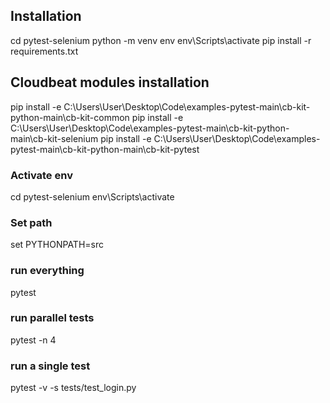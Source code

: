 ## Installation
cd pytest-selenium
python -m venv env
env\Scripts\activate
pip install -r requirements.txt

## Cloudbeat modules installation
pip install -e C:\Users\User\Desktop\Code\examples-pytest-main\cb-kit-python-main\cb-kit-common
pip install -e C:\Users\User\Desktop\Code\examples-pytest-main\cb-kit-python-main\cb-kit-selenium
pip install -e C:\Users\User\Desktop\Code\examples-pytest-main\cb-kit-python-main\cb-kit-pytest

### Activate env
cd pytest-selenium
env\Scripts\activate

### Set path
set PYTHONPATH=src

### run everything
pytest 

### run parallel tests
pytest -n 4

### run a single test
pytest -v -s tests/test_login.py 
